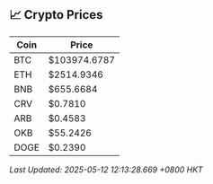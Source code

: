 ## 📈 Crypto Prices

| Coin | Price |
| ---- | ----- |
| BTC | $103974.6787 |
| ETH | $2514.9346 |
| BNB | $655.6684 |
| CRV | $0.7810 |
| ARB | $0.4583 |
| OKB | $55.2426 |
| DOGE | $0.2390 |

_Last Updated: 2025-05-12 12:13:28.669 +0800 HKT_